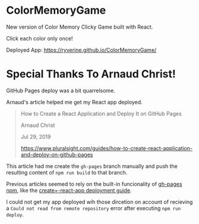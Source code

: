 # ColorMemoryGame
New version of Color Memory Clicky Game built with React.

Click each color only once!

Deployed App: https://ryverine.github.io/ColorMemoryGame/

# Special Thanks To Arnaud Christ!

GitHub Pages deploy was a bit quarrelsome.

Arnaud's article helped me get my React app deployed.

>    How to Create a React Application and Deploy It on GitHub Pages
>
>    Arnaud Christ
>
>    Jul 29, 2019
>
>    https://www.pluralsight.com/guides/how-to-create-react-application-and-deploy-on-github-pages

This article had me create the `gh-pages` branch manually and push the resulting content of `npm run build` to that branch.

Previous articles seemed to rely on the built-in funcionality of [gh-pages npm](https://www.npmjs.com/package/gh-pages), like the [create=-react-app deployment guide](https://create-react-app.dev/docs/deployment).

I could not get my app deployed wih those dircetion on account of recieving a `Could not read from remote repository` error after executing `npm run deploy`.




